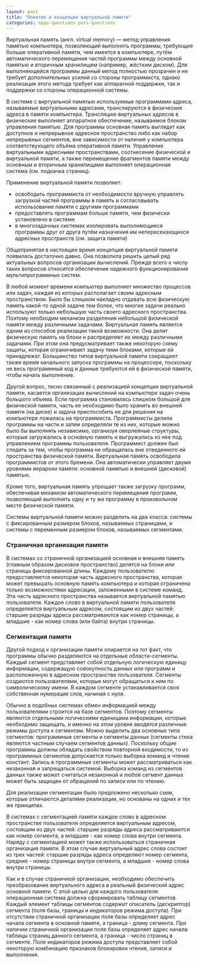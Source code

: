 ```yaml
---
layout: post
title: "Понятие и концепции виртуальной памяти"
categories: sppo-questions pors-questions
---
```


Виртуальная память (англ. virtual memory) — метод управления памятью компьютера, позволяющий выполнять программы,
требующие больше оперативной памяти, чем имеется в компьютере, путём автоматического перемещения частей программы между
основной памятью и вторичным хранилищем (например, жёстким диском). Для выполняющейся программы данный метод
полностью прозрачен и не требует дополнительных усилий со стороны программиста, однако реализация этого метода требует
как аппаратной поддержки, так и поддержки со стороны операционной системы.

В системе с виртуальной памятью используемые программами адреса, называемые виртуальными адресами, транслируются в
физические адреса в памяти компьютера. Трансляцию виртуальных адресов в физические выполняет аппаратное обеспечение,
называемое блоком управления памятью. Для программы основная память выглядит как доступное и непрерывное адресное
пространство либо как набор непрерывных сегментов, вне зависимости от наличия у компьютера соответствующего объёма
оперативной памяти. Управление виртуальными адресными пространствами, соотнесение физической и виртуальной памяти, а
также перемещение фрагментов памяти между основным и вторичным хранилищами выполняет операционная система (см. подкачка
страниц).

Применение виртуальной памяти позволяет:

- освободить программиста от необходимости вручную управлять загрузкой частей программы в память и согласовывать
  использование памяти с другими программами
- предоставлять программам больше памяти, чем физически установлено в системе
- в многозадачных системах изолировать выполняющиеся программы друг от друга путём назначения им непересекающихся
  адресных пространств (см. защита памяти)

Общепринятая в настоящее время концепция виртуальной памяти появилась достаточно давно. Она позволила решить целый ряд
актуальных вопросов организации вычислений. Прежде всего к числу таких вопросов относится обеспечение надежного
функционирования мультипрограммных систем.

В любой момент времени компьютер выполняет множество процессов или задач, каждая из которых располагает своим адресным
пространством. Было бы слишком накладно отдавать всю физическую память какой-то одной задаче тем более, что многие
задачи реально используют только небольшую часть своего адресного пространства. Поэтому необходим механизм разделения
небольшой физической памяти между различными задачами. Виртуальная память является одним из способов реализации такой
возможности. Она делит физическую память на блоки и распределяет их между различными задачами. При этом она
предусматривает также некоторую схему защиты, которая ограничивает задачу теми блоками, которые ей принадлежат.
Большинство типов виртуальной памяти сокращают также время начального запуска программы на процессоре, поскольку не весь
программный код и данные требуются ей в физической памяти, чтобы начать выполнение.

Другой вопрос, тесно связанный с реализацией концепции виртуальной памяти, касается организации вычислений на компьютере
задач очень большого объема. Если программа становилась слишком большой для физической памяти, часть ее необходимо было
хранить во внешней памяти (на диске) и задача приспособить ее для решения на компьютере ложилась на программиста.
Программисты делили программы на части и затем определяли те из них, которые можно было бы выполнять независимо,
организуя оверлейные структуры, которые загружались в основную память и выгружались из нее под управлением программы
пользователя. Программист должен был следить за тем, чтобы программа не обращалась вне отведенного ей пространства
физической памяти. Виртуальная память освободила программистов от этого бремени. Она автоматически управляет двумя
уровнями иерархии памяти: основной памятью и внешней (дисковой) памятью.

Кроме того, виртуальная память упрощает также загрузку программ, обеспечивая механизм автоматического перемещения
программ, позволяющий выполнять одну и ту же программу в произвольном месте физической памяти.

Системы виртуальной памяти можно разделить на два класса: системы с фиксированным размером блоков, называемых
страницами, и системы с переменным размером блоков, называемых сегментами.

### Страничная организация памяти

В системах со страничной организацией основная и внешняя память (главным образом дисковое пространство) делятся на блоки
или страницы фиксированной длины. Каждому пользователю предоставляется некоторая часть адресного пространства, которая
может превышать основную память компьютера и которая ограничена только возможностями адресации, заложенными в системе
команд. Эта часть адресного пространства называется виртуальной памятью пользователя. Каждое слово в виртуальной памяти
пользователя определяется виртуальным адресом, состоящим из двух частей: старшие разряды адреса рассматриваются как
номер страницы, а младшие - как номер слова (или байта) внутри страницы.

### Сегментация памяти

Другой подход к организации памяти опирается на тот факт, что программы обычно разделяются на отдельные
области-сегменты. Каждый сегмент представляет собой отдельную логическую единицу информации, содержащую совокупность
данных или программ и расположенную в адресном пространстве пользователя. Сегменты создаются пользователями, которые
могут обращаться к ним по символическому имени. В каждом сегменте устанавливается своя собственная нумерация слов,
начиная с нуля.

Обычно в подобных системах обмен информацией между пользователями строится на базе сегментов. Поэтому сегменты являются
отдельными логическими единицами информации, которые необходимо защищать, и именно на этом уровне вводятся различные
режимы доступа к сегментам. Можно выделить два основных типа сегментов: программные сегменты и сегменты данных (сегменты
стека являются частным случаем сегментов данных). Поскольку общие программы должны обладать свойством повторной
входимости, то из программных сегментов допускается только выборка команд и чтение констант. Запись в программные
сегменты может рассматриваться как незаконная и запрещаться системой. Выборка команд из сегментов данных также может
считаться незаконной и любой сегмент данных может быть защищен от обращений по записи или по чтению.

Для реализации сегментации было предложено несколько схем, которые отличаются деталями реализации, но основаны на одних
и тех же принципах.

В системах с сегментацией памяти каждое слово в адресном пространстве пользователя определяется виртуальным адресом,
состоящим из двух частей: старшие разряды адреса рассматриваются как номер сегмента, а младшие - как номер слова внутри
сегмента. Наряду с сегментацией может также использоваться страничная организация памяти. В этом случае виртуальный
адрес слова состоит из трех частей: старшие разряды адреса определяют номер сегмента, средние - номер страницы внутри
сегмента, а младшие - номер слова внутри страницы.

Как и в случае страничной организации, необходимо обеспечить преобразование виртуального адреса в реальный физический
адрес основной памяти. С этой целью для каждого пользователя операционная система должна сформировать таблицу сегментов.
Каждый элемент таблицы сегментов содержит описатель (дескриптор) сегмента (поля базы, границы и индикаторов режима
доступа). При отсутствии страничной организации поле базы определяет адрес начала сегмента в основной памяти, а граница -
длину сегмента. При наличии страничной организации поле базы определяет адрес начала таблицы страниц данного сегмента,
а граница - число страниц в сегменте. Поле индикаторов режима доступа представляет собой некоторую комбинацию признаков
блокировки чтения, записи и выполнения.

